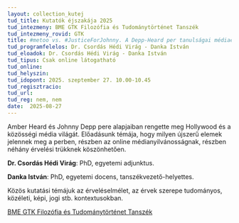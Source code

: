 ```yaml
---
layout: collection_kutej
tud_title: Kutatók éjszakája 2025
tud_intezmeny: BME GTK Filozófia és Tudománytörténet Tanszék
tud_intezmeny_rovid: GTK
title: #metoo vs. #JusticeForJohnny. A Depp-Heard per tanulságai médiaelméleti és érveléselméleti szempontból
tud_programfelelos: Dr. Csordás Hédi Virág - Danka István
tud_eloadok: Dr. Csordás Hédi Virág - Danka István
tud_tipus: Csak online látogatható
tud_online: 
tud_helyszin: 
tud_idopont: 2025. szeptember 27. 10.00-10.45
tud_regisztracio: 
tud_url: 
tud_reg: nem, nem
date:  2025-08-27
---
```


Amber Heard és Johnny Depp pere alapjaiban rengette meg Hollywood és a közösségi média világát. 
Előadásunk témája, hogy milyen újszerű elemek jelennek meg a perben, részben az online médianyilvánosságnak, részben néhány érvelési trükknek köszönhetően.

**Dr. Csordás Hédi Virág**:  PhD, egyetemi adjunktus. 

**Danka István**: PhD, egyetemi docens, tanszékvezető-helyettes. 

Közös kutatási témájuk az érveléselmélet, az érvek szerepe tudományos, közéleti, képi, jogi stb. kontextusokban.

[BME GTK Filozófia és Tudománytörténet Tanszék](https://www.filozofia.bme.hu/)
